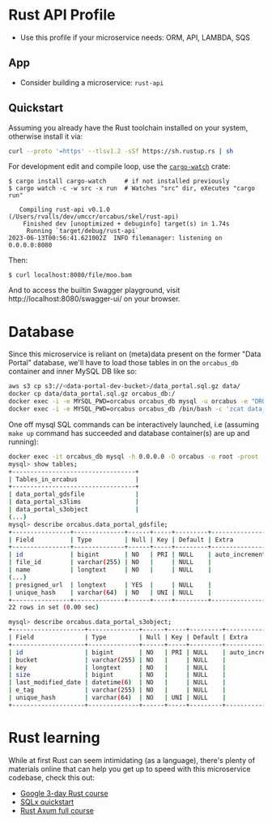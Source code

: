 # Rust API Profile

- Use this profile if your microservice needs: ORM, API, LAMBDA, SQS

## App

- Consider building a microservice: `rust-api`

## Quickstart

Assuming you already have the Rust toolchain installed on your system, otherwise install it via:

```bash
curl --proto '=https' --tlsv1.2 -sSf https://sh.rustup.rs | sh
```

For development edit and compile loop, use the [`cargo-watch`](https://crates.io/crates/cargo-watch) crate:

```
$ cargo install cargo-watch     # if not installed previously
$ cargo watch -c -w src -x run  # Watches "src" dir, eXecutes "cargo run"

   Compiling rust-api v0.1.0 (/Users/rvalls/dev/umccr/orcabus/skel/rust-api)
    Finished dev [unoptimized + debuginfo] target(s) in 1.74s
     Running `target/debug/rust-api`
2023-06-13T00:56:41.621002Z  INFO filemanager: listening on 0.0.0.0:8080
```

Then:

```
$ curl localhost:8080/file/moo.bam
```

And to access the builtin Swagger playground, visit http://localhost:8080/swagger-ui/ on your browser.

# Database

Since this microservice is reliant on (meta)data present on the former "Data Portal" database, we'll have to load those tables in on the `orcabus_db` container and inner MySQL DB like so:

```bash
aws s3 cp s3://<data-portal-dev-bucket>/data_portal.sql.gz data/
docker cp data/data_portal.sql.gz orcabus_db:/
docker exec -i -e MYSQL_PWD=orcabus orcabus_db mysql -u orcabus -e "DROP DATABASE IF EXISTS orcabus; CREATE DATABASE IF NOT EXISTS orcabus;"
docker exec -i -e MYSQL_PWD=orcabus orcabus_db /bin/bash -c 'zcat data_portal.sql.gz | mysql -uorcabus orcabus'
```

One off mysql SQL commands can be interactively launched, i.e (assuming `make up` command has succeeded and database container(s) are up and running):

```bash
docker exec -it orcabus_db mysql -h 0.0.0.0 -D orcabus -u root -proot
mysql> show tables;
+----------------------------------+
| Tables_in_orcabus                |
+----------------------------------+
| data_portal_gdsfile              |
| data_portal_s3lims               |
| data_portal_s3object             |
(...)
mysql> describe orcabus.data_portal_gdsfile;
+----------------+--------------+------+-----+---------+----------------+
| Field          | Type         | Null | Key | Default | Extra          |
+----------------+--------------+------+-----+---------+----------------+
| id             | bigint       | NO   | PRI | NULL    | auto_increment |
| file_id        | varchar(255) | NO   |     | NULL    |                |
| name           | longtext     | NO   |     | NULL    |                |
(...)
| presigned_url  | longtext     | YES  |     | NULL    |                |
| unique_hash    | varchar(64)  | NO   | UNI | NULL    |                |
+----------------+--------------+------+-----+---------+----------------+
22 rows in set (0.00 sec)

mysql> describe orcabus.data_portal_s3object;
+--------------------+--------------+------+-----+---------+----------------+
| Field              | Type         | Null | Key | Default | Extra          |
+--------------------+--------------+------+-----+---------+----------------+
| id                 | bigint       | NO   | PRI | NULL    | auto_increment |
| bucket             | varchar(255) | NO   |     | NULL    |                |
| key                | longtext     | NO   |     | NULL    |                |
| size               | bigint       | NO   |     | NULL    |                |
| last_modified_date | datetime(6)  | NO   |     | NULL    |                |
| e_tag              | varchar(255) | NO   |     | NULL    |                |
| unique_hash        | varchar(64)  | NO   | UNI | NULL    |                |
+--------------------+--------------+------+-----+---------+----------------+
```

# Rust learning

While at first Rust can seem intimidating (as a language), there's plenty of materials online that can help you get up to speed with this microservice codebase, check this out:

- [Google 3-day Rust course](https://github.com/google/comprehensive-rust)
- [SQLx quickstart](https://www.youtube.com/watch?v=TCERYbgvbq0)
- [Rust Axum full course](https://www.youtube.com/watch?v=XZtlD_m59sM)
